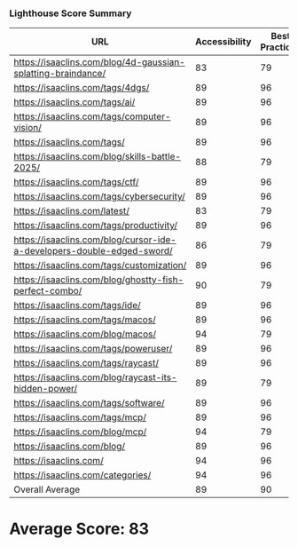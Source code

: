 ### Lighthouse Score Summary
| URL | Accessibility | Best Practices | Performance | SEO |
|-----|---------------|----------------|-------------|-----|
| https://isaaclins.com/blog/4d-gaussian-splatting-braindance/ | 83 | 79 | 51 | 100 |
| https://isaaclins.com/tags/4dgs/ | 89 | 96 | 62 | 90 |
| https://isaaclins.com/tags/ai/ | 89 | 96 | 62 | 90 |
| https://isaaclins.com/tags/computer-vision/ | 89 | 96 | 62 | 90 |
| https://isaaclins.com/tags/ | 89 | 96 | 62 | 90 |
| https://isaaclins.com/blog/skills-battle-2025/ | 88 | 79 | 54 | 100 |
| https://isaaclins.com/tags/ctf/ | 89 | 96 | 62 | 90 |
| https://isaaclins.com/tags/cybersecurity/ | 89 | 96 | 62 | 90 |
| https://isaaclins.com/latest/ | 83 | 79 | 54 | 100 |
| https://isaaclins.com/tags/productivity/ | 89 | 96 | 62 | 90 |
| https://isaaclins.com/blog/cursor-ide-a-developers-double-edged-sword/ | 86 | 79 | 62 | 100 |
| https://isaaclins.com/tags/customization/ | 89 | 96 | 62 | 90 |
| https://isaaclins.com/blog/ghostty-fish-perfect-combo/ | 90 | 79 | 55 | 100 |
| https://isaaclins.com/tags/ide/ | 89 | 96 | 62 | 90 |
| https://isaaclins.com/tags/macos/ | 89 | 96 | 62 | 90 |
| https://isaaclins.com/blog/macos/ | 94 | 79 | 62 | 100 |
| https://isaaclins.com/tags/poweruser/ | 89 | 96 | 62 | 90 |
| https://isaaclins.com/tags/raycast/ | 89 | 96 | 62 | 90 |
| https://isaaclins.com/blog/raycast-its-hidden-power/ | 89 | 79 | 52 | 100 |
| https://isaaclins.com/tags/software/ | 89 | 96 | 62 | 90 |
| https://isaaclins.com/tags/mcp/ | 89 | 96 | 62 | 90 |
| https://isaaclins.com/blog/mcp/ | 94 | 79 | 62 | 100 |
| https://isaaclins.com/blog/ | 89 | 96 | 62 | 90 |
| https://isaaclins.com/ | 94 | 96 | 62 | 80 |
| https://isaaclins.com/categories/ | 94 | 96 | 62 | 90 |
| Overall Average | 89 | 90 | 60 | 92 |

# Average Score: 83
